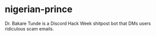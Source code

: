 # nigerian-prince
Dr. Bakare Tunde is a Discord Hack Week shitpost bot that DMs users ridiculous scam emails.
